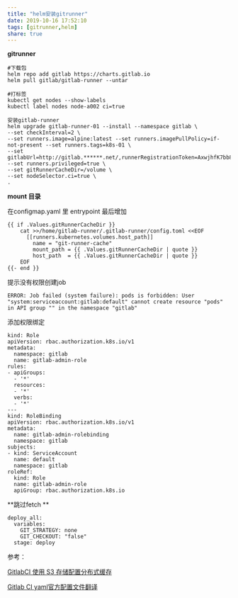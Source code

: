 ```yaml
---
title: "helm安装gitrunner"
date: 2019-10-16 17:52:10
tags: [gitrunner,helm]
share: true
---
```


**gitrunner**


```
#下载包
helm repo add gitlab https://charts.gitlab.io
helm pull gitlab/gitlab-runner --untar

#打标签
kubectl get nodes --show-labels 
kubectl label nodes node-a002 ci=true

安装gitlab-runner
helm upgrade gitlab-runner-01 --install --namespace gitlab \
--set checkInterval=2 \
--set runners.image=alpine:latest --set runners.imagePullPolicy=if-not-present --set runners.tags=k8s-01 \
--set gitlabUrl=http://gitlab.******.net/,runnerRegistrationToken=AxwjhfK7bb8eDCs5PN --set runners.privileged=true \
--set gitRunnerCacheDir=/volume \
--set nodeSelector.ci=true \
.
```

**mount 目录** 

在configmap.yaml 里 entrypoint 最后增加

```
{{ if .Values.gitRunnerCacheDir }}
    cat >>/home/gitlab-runner/.gitlab-runner/config.toml <<EOF
      [[runners.kubernetes.volumes.host_path]]
        name = "git-runner-cache"
        mount_path = {{ .Values.gitRunnerCacheDir | quote }}
        host_path  = {{ .Values.gitRunnerCacheDir | quote }}
    EOF
{{- end }}
```

提示没有权限创建job
```
ERROR: Job failed (system failure): pods is forbidden: User "system:serviceaccount:gitlab:default" cannot create resource "pods" in API group "" in the namespace "gitlab"
```

添加权限绑定
```
kind: Role
apiVersion: rbac.authorization.k8s.io/v1
metadata:
  namespace: gitlab
  name: gitlab-admin-role
rules:
- apiGroups:
  - '*'
  resources:
  - '*'
  verbs:
  - '*'
---
kind: RoleBinding
apiVersion: rbac.authorization.k8s.io/v1
metadata:
  name: gitlab-admin-rolebinding
  namespace: gitlab
subjects:
- kind: ServiceAccount
  name: default
  namespace: gitlab
roleRef:
  kind: Role
  name: gitlab-admin-role
  apiGroup: rbac.authorization.k8s.io
```


**跳过fetch **

```
deploy_all:
  variables:
    GIT_STRATEGY: none
    GIT_CHECKOUT: "false"
  stage: deploy
```

 参考：

[GitlabCI 使用 S3 存储配置分布式缓存](https://mp.weixin.qq.com/s/dY1J-SJJmJK9p7FdbrPSDQ)

[Gitlab CI yaml官方配置文件翻译](https://segmentfault.com/a/1190000010442764)